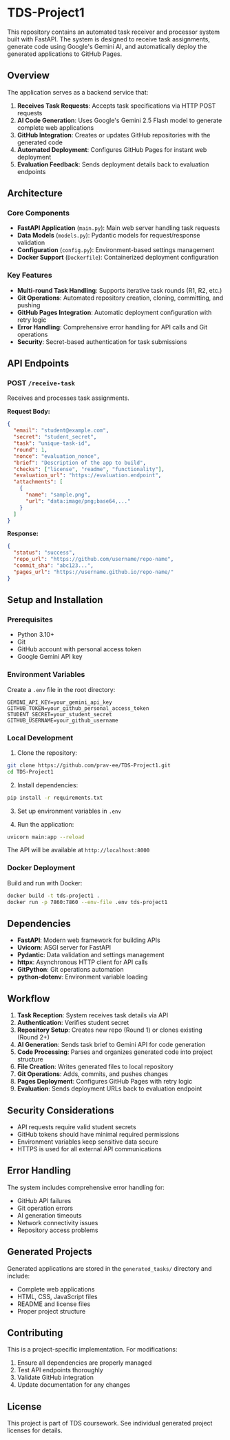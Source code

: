 # TDS-Project1

This repository contains an automated task receiver and processor system built with FastAPI. The system is designed to receive task assignments, generate code using Google's Gemini AI, and automatically deploy the generated applications to GitHub Pages.

## Overview

The application serves as a backend service that:

1. **Receives Task Requests**: Accepts task specifications via HTTP POST requests
2. **AI Code Generation**: Uses Google's Gemini 2.5 Flash model to generate complete web applications
3. **GitHub Integration**: Creates or updates GitHub repositories with the generated code
4. **Automated Deployment**: Configures GitHub Pages for instant web deployment
5. **Evaluation Feedback**: Sends deployment details back to evaluation endpoints

## Architecture

### Core Components

- **FastAPI Application** (`main.py`): Main web server handling task requests
- **Data Models** (`models.py`): Pydantic models for request/response validation
- **Configuration** (`config.py`): Environment-based settings management
- **Docker Support** (`Dockerfile`): Containerized deployment configuration

### Key Features

- **Multi-round Task Handling**: Supports iterative task rounds (R1, R2, etc.)
- **Git Operations**: Automated repository creation, cloning, committing, and pushing
- **GitHub Pages Integration**: Automatic deployment configuration with retry logic
- **Error Handling**: Comprehensive error handling for API calls and Git operations
- **Security**: Secret-based authentication for task submissions

## API Endpoints

### POST `/receive-task`

Receives and processes task assignments.

**Request Body:**
```json
{
  "email": "student@example.com",
  "secret": "student_secret",
  "task": "unique-task-id",
  "round": 1,
  "nonce": "evaluation_nonce",
  "brief": "Description of the app to build",
  "checks": ["license", "readme", "functionality"],
  "evaluation_url": "https://evaluation.endpoint",
  "attachments": [
    {
      "name": "sample.png",
      "url": "data:image/png;base64,..."
    }
  ]
}
```

**Response:**
```json
{
  "status": "success",
  "repo_url": "https://github.com/username/repo-name",
  "commit_sha": "abc123...",
  "pages_url": "https://username.github.io/repo-name/"
}
```

## Setup and Installation

### Prerequisites

- Python 3.10+
- Git
- GitHub account with personal access token
- Google Gemini API key

### Environment Variables

Create a `.env` file in the root directory:

```env
GEMINI_API_KEY=your_gemini_api_key
GITHUB_TOKEN=your_github_personal_access_token
STUDENT_SECRET=your_student_secret
GITHUB_USERNAME=your_github_username
```

### Local Development

1. Clone the repository:
```bash
git clone https://github.com/prav-ee/TDS-Project1.git
cd TDS-Project1
```

2. Install dependencies:
```bash
pip install -r requirements.txt
```

3. Set up environment variables in `.env`

4. Run the application:
```bash
uvicorn main:app --reload
```

The API will be available at `http://localhost:8000`

### Docker Deployment

Build and run with Docker:

```bash
docker build -t tds-project1 .
docker run -p 7860:7860 --env-file .env tds-project1
```

## Dependencies

- **FastAPI**: Modern web framework for building APIs
- **Uvicorn**: ASGI server for FastAPI
- **Pydantic**: Data validation and settings management
- **httpx**: Asynchronous HTTP client for API calls
- **GitPython**: Git operations automation
- **python-dotenv**: Environment variable loading

## Workflow

1. **Task Reception**: System receives task details via API
2. **Authentication**: Verifies student secret
3. **Repository Setup**: Creates new repo (Round 1) or clones existing (Round 2+)
4. **AI Generation**: Sends task brief to Gemini API for code generation
5. **Code Processing**: Parses and organizes generated code into project structure
6. **File Creation**: Writes generated files to local repository
7. **Git Operations**: Adds, commits, and pushes changes
8. **Pages Deployment**: Configures GitHub Pages with retry logic
9. **Evaluation**: Sends deployment URLs back to evaluation endpoint

## Security Considerations

- API requests require valid student secrets
- GitHub tokens should have minimal required permissions
- Environment variables keep sensitive data secure
- HTTPS is used for all external API communications

## Error Handling

The system includes comprehensive error handling for:
- GitHub API failures
- Git operation errors
- AI generation timeouts
- Network connectivity issues
- Repository access problems

## Generated Projects

Generated applications are stored in the `generated_tasks/` directory and include:
- Complete web applications
- HTML, CSS, JavaScript files
- README and license files
- Proper project structure

## Contributing

This is a project-specific implementation. For modifications:
1. Ensure all dependencies are properly managed
2. Test API endpoints thoroughly
3. Validate GitHub integration
4. Update documentation for any changes

## License

This project is part of TDS coursework. See individual generated project licenses for details.
